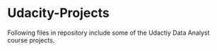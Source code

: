 # Udacity-Projects

Following files in repository include some of the Udactiy Data Analyst course projects.
